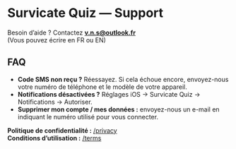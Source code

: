 # Survicate Quiz — Support

Besoin d’aide ? Contactez **v.n.s@outlook.fr**  
(Vous pouvez écrire en FR ou EN)

## FAQ
- **Code SMS non reçu ?** Réessayez. Si cela échoue encore, envoyez-nous votre numéro de téléphone et le modèle de votre appareil.
- **Notifications désactivées ?** Réglages iOS → Survicate Quiz → Notifications → Autoriser.
- **Supprimer mon compte / mes données :** envoyez-nous un e-mail en indiquant le numéro utilisé pour vous connecter.

**Politique de confidentialité :** [/privacy](./privacy.md)  
**Conditions d’utilisation :** [/terms](./terms.md)

